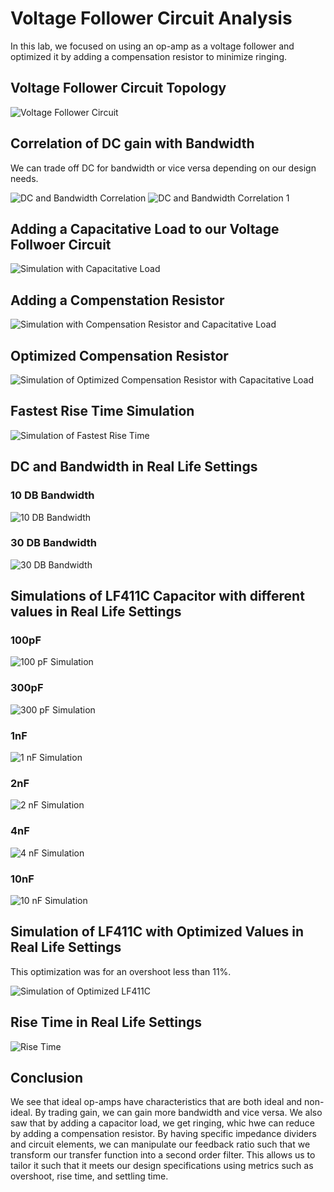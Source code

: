 # Voltage Follower Circuit Analysis
In this lab, we focused on using an op-amp as a voltage follower and optimized it by adding a compensation resistor to minimize ringing.

## Voltage Follower Circuit Topology
![Voltage Follower Circuit](./imgs/topology.png)

## Correlation of DC gain with Bandwidth
We can trade off DC for bandwidth or vice versa depending on our design needs. 

![DC and Bandwidth Correlation](./imgs/simulation_dc.png)
![DC and Bandwidth Correlation 1](./imgs/simulation_dc1.png)

## Adding a Capacitative Load to our Voltage Follwoer Circuit
![Simulation with Capacitative Load](./imgs/capacitive_load.png)

## Adding a Compenstation Resistor
![Simulation with Compensation Resistor and Capacitative Load](./imgs/capacitive_load+comp.png)

## Optimized Compensation Resistor
![Simulation of Optimized Compensation Resistor with Capacitative Load](./imgs/11_overshoot.png)

## Fastest Rise Time Simulation
![Simulation of Fastest Rise Time](./imgs/fastest_rise_time.png)

## DC and Bandwidth in Real Life Settings
### 10 DB Bandwidth
![10 DB Bandwidth](./imgs/10db.png)
### 30 DB Bandwidth
![30 DB Bandwidth](./imgs/30db.png)

## Simulations of LF411C Capacitor with different values in Real Life Settings
### 100pF
![100 pF Simulation](./imgs/simulation_100pf.png)
### 300pF
![300 pF Simulation](./imgs/simulation_300pf.png)
### 1nF
![1 nF Simulation](./imgs/simulation_1nf.png)
### 2nF
![2 nF Simulation](./imgs/simulation_2nf.png)
### 4nF
![4 nF Simulation](./imgs/simulation_4nf.png)
### 10nF
![10 nF Simulation](./imgs/simulation_10nf.png)

## Simulation of LF411C with Optimized Values in Real Life Settings
This optimization was for an overshoot less than 11%.

![Simulation of Optimized LF411C](./imgs/optimized_simulation.png)

## Rise Time in Real Life Settings
![Rise Time](./imgs/risetime_sim.png)

## Conclusion
We see that ideal op-amps have characteristics that are both ideal and non-ideal. By trading gain, we can gain more bandwidth and vice versa. We also saw that by adding a capacitor load, we get ringing, whic hwe can reduce by adding a compensation resistor. By having specific impedance dividers and circuit elements, we can manipulate our feedback ratio such that we transform our transfer function into a second order filter. This allows us to tailor it such that it meets our design specifications using metrics such as overshoot, rise time, and settling time.